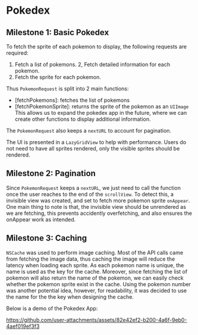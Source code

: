# Pokedex

## Milestone 1: Basic Pokedex

To fetch the sprite of each pokemon to display, the following requests are required:
1. Fetch a list of pokemons.
2, Fetch detailed information for each pokemon.
3. Fetch the sprite for each pokemon.

Thus `PokemonRequest` is split into 2 main functions: 
- [fetchPokemons]: fetches the list of pokemons
- [fetchPokemonSprite]: returns the sprite of the pokemon as an `UIImage`
This allows us to expand the pokedex app in the future, where we can create other functions to display additional information.

The `PokemonRequest` also keeps a `nextURL` to account for pagination.

The UI is presented in a `LazyGridView` to help with performance. Users do not need to have all sprites rendered, only the visible sprites should be rendered.

## Milestone 2: Pagination

Since `PokemonRequest` keeps a `nextURL`, we just need to  call the function once the user reaches to the end of the `scrollView`. To detect this, a invisible view was created, and set to fetch more pokemon sprite `onAppear`. One main thing to note is that, the invisible view should be unrendered as we are fetching, this prevents accidently overfetching, and also ensures the onAppear work as intended.

## Milestone 3: Caching

`NSCache` was used to perform image caching. Most of the API calls came from fetching the image data, thus caching the image will reduce the latency when loading each sprite. As each pokemon name is unique, the name is used as the key for the cache. Moreover, since fetching the list of pokemon will also return the name of the pokemon, we can easily check whether the pokemon sprite exist in the cache. Using the pokemon number was another potential idea, however, for readability, it was decided to use the name for the the key when designing the cache.

Below is a demo of the Pokedex App:

https://github.com/user-attachments/assets/82e42ef2-b200-4a6f-9eb0-4aef019ef3f3


